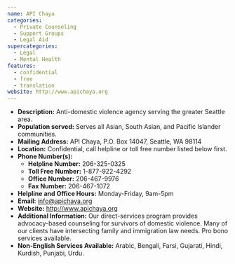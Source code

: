 ```yaml
---
name: API Chaya
categories:
  - Private Counseling
  - Support Groups
  - Legal Aid
supercategories:
  - Legal
  - Mental Health
features:
  - confidential
  - free
  - translation
website: http://www.apichaya.org
---
```

- **Description:** Anti-domestic violence agency serving the greater Seattle area.
- **Population served:** Serves all Asian, South Asian, and Pacific Islander communities.
- **Mailing Address:** API Chaya, P.O. Box 14047, Seattle, WA 98114
- **Location:** Confidential, call helpline or toll free number listed below first.
- **Phone Number(s):**
  - **Helpline Number:** 206-325-0325
  - **Toll Free Number:** 1-877-922-4292
  - **Office Number:** 206-467-9976
  - **Fax Number:** 206-467-1072
- **Helpline and Office Hours:** Monday-Friday, 9am-5pm
- **Email:** info@apichaya.org
- **Website:** <http://www.apichaya.org>
- **Additional Information:** Our direct-services program provides advocacy-based counseling for survivors of domestic violence. Many of our clients have intersecting family and immigration law needs. Pro bono services available.
- **Non-English Services Available:** Arabic, Bengali, Farsi, Gujarati, Hindi, Kurdish, Punjabi, Urdu.
